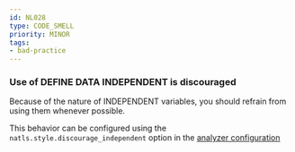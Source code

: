 ```yaml
---
id: NL028
type: CODE_SMELL
priority: MINOR
tags:
- bad-practice
---
```


### Use of DEFINE DATA INDEPENDENT is discouraged

Because of the nature of INDEPENDENT variables, you should refrain from using them whenever possible.

This behavior can be configured using the `natls.style.discourage_independent` option in the [analyzer configuration](/docs/analyzer-config.md)

